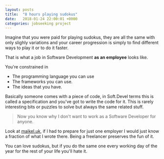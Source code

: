 ```yaml
---
layout: posts
title:  "8 hours playing sudokus"
date:   2018-01-24 22:00:01 +0000
categories: jobseeking project
---
```

Imagine that you were paid for playing sudokus, they are all the same with only slighly variations and your career progression is simply to find different ways to play it or to do it faster.

That is what a job in Software Development **as an employee** looks like.

You're constrained in
* The programming language you can use
* The frameworks you can use.
* The ideas that you have.

Basically someone comes with a piece of code, in Soft.Devel terms this is called a specification and you've got to write the code for it. This is rarely interesting bits or puzzles to solve but always the same related stuff.

> Now you know why I don't want to work as a Software Developer for anyone.

Look at [maikel.uk](https://www.maikel.uk), if I had to prepare for just one employer I would just know a fraction of what I wrote there. Being a freelancer preserves the fun of it.

You can love sudokus, but if you do the same one every working day of the year for the rest of your life you'll hate it. 
